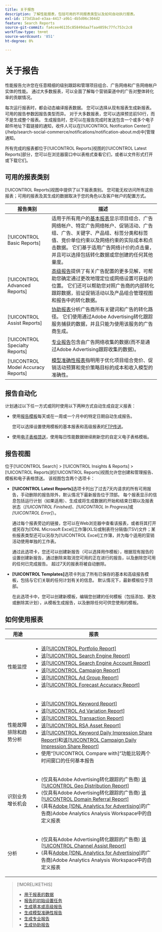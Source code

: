 ```yaml
---
title: 关于报告
description: 了解性能报表，包括可用的不同报表类型以及如何自动执行报表。
exl-id: 173d1bad-e3aa-4417-a9b1-4b5d06c304d2
feature: Search Reports
source-git-commit: fa4cee46135c85849daa7faa4059c77fc753c2c8
workflow-type: tm+mt
source-wordcount: '851'
ht-degree: 0%

---
```


# 关于报告

性能报告允许您在任意精细的级别跟踪和管理项目组合、广告网络和广告网络帐户实体的性能。 通过大多数报表，可以全面了解每个营销渠道中的广告对整体转化率的贡献情况。

每次运行报表时，都会动态编译报表数据。 您可以选择从现有报表生成新报表。 可用的报告参数因报告类型而异。 对于大多数报表，您可以选择预览前50行，而不是生成整个报表。 生成报告时，您可以在报告完成时发送包含一个或多个电子邮件地址下载链接的通知，收件人可以在[!UICONTROL Notification Center]](/help/search-social-commerce/notifications/notification-about.md)中[管理通知。

所有完成的报表都位于[!UICONTROL Reports]视图的[!UICONTROL Latest Reports]部分，您可以在浏览器窗口中以表格式查看它们，或者以文件形式打开或下载它们。

## 可用的报表类别

[!UICONTROL Reports]视图中提供了以下报表类别。 您可能无权访问所有这些报表；可用的报表及其生成的数据取决于您的角色以及客户帐户的配置方式。

| 报告类别 | 描述 |
| ----| ---- |
| [!UICONTROL Basic Reports] | 适用于所有用户的[基本报表](/help/search-social-commerce/reports/management/basic-advanced/basic-advanced-report-about.md)显示项目组合、广告网络帐户、特定广告网络帐户、促销活动、广告组、广告、关键字、产品组、标签分类和标签值、竞价单位约束以及网络约束的实际成本和点击数据。 它们基于适用广告网络计价的点击量，并且可以选择包括转化数据或您创建的任何其他量度。 |
| [!UICONTROL Advanced Reports] | [高级报告](/help/search-social-commerce/reports/management/basic-advanced/basic-advanced-report-about.md)提供了有关广告配置的更多见解，可帮助您确定通过更改地理定位或网络设置可获益的位置。 它们还可以帮助您对照广告商的内部转化跟踪数据，验证促销活动以及产品组合管理视图和报告中的转化数据。 |
| [!UICONTROL Assist Reports] | [协助报表](/help/search-social-commerce/reports/management/assist/assist-report-about.md)分析广告商所有关键词和广告的转化路径。 它们使用通过Adobe Advertising转化跟踪服务捕获的数据，并且只能为使用该服务的广告商生成。 |
| [!UICONTROL Specialty Reports] | [专业报告](/help/search-social-commerce/reports/management/specialty/specialty-report-about.md)包含由广告网络收集的数据(而不是通过Adobe Advertising跟踪收集的数据)。 |
| [!UICONTROL Model Accuracy Reports] | [模型准确性报表](/help/search-social-commerce/reports/management/model-accuracy/model-accuracy-report-about.md)指明用于优化项目组合竞价、促销活动预算和竞价策略目标的成本和收入模型的准确性。 |

## 报告自动化

计划通过以下任一方式或同时使用以下两种方式自动生成自定义报表：

* 使用[报告模板](/help/search-social-commerce/reports/automation/templates/template-about.md)每天或在一周或一个月中的特定日期自动生成报告。

  您可以选择设置使用模板的基本报表和高级报表的[FTP传送](/help/search-social-commerce/reports/automation/ftp-reports.md)。

* 使用[电子表格馈送](/help/search-social-commerce/reports/automation/spreadsheet-feeds/spreadsheet-feed-about.md)，使用每日性能数据继续刷新您的自定义电子表格模板。

## 报告视图

位于[!UICONTROL Search] > [!UICONTROL Insights & Reports] > [!UICONTROL Reports]的[!UICONTROL Reports]视图允许您创建和管理报告、模板和电子表格馈送。 该视图包含两个选项卡：

* **[!UICONTROL Latest Reports]**&#x200B;选项卡列出了过去7天内请求的所有可用报告，手动删除的报告除外，默认情况下最新报告位于顶部。 每个报表显示的信息包括运行计划（如果适用）、生成或将生成数据的开始和结束日期以及报表状态（*[!UICONTROL Finished]*、*[!UICONTROL In Progress]*&#x200B;或&#x200B;*[!UICONTROL Error]*）。

  通过每个报表旁边的链接，您可以在Web浏览器中查看该报表，或者将其打开或另存为[!DNL Microsoft Excel]工作簿(XLS)或制表符分隔值(TSV)文件；某些报表类型还可以另存为[!UICONTROL Excel]工作簿，并为每个适用的营销活动使用单独的工作表。

  通过此选项卡，您还可以创建新报告（可以选择用作模板），根据现有报告的设置创建新报告，通过删除来取消您可用的正在进行的报告，以及删除您可用的任何已完成报告。 超过7天的报表将被自动删除。

* **[!UICONTROL Templates]**&#x200B;选项卡列出了所有已保存的基本和高级报告模板，包括与它们关联的任何计划有关的信息。 默认情况下，最新模板位于顶部。

  在此选项卡中，您可以创建新模板，编辑您创建的任何模板（包括添加、更改或删除其计划），从模板生成报告，以及删除任何可供您使用的模板。

## 如何使用报表

| 用途 | 报表 |
| ---- | ---- |
| 性能监控 | <ul><li>[该[!UICONTROL Portfolio Report]](/help/search-social-commerce/reports/management/basic-advanced/portfolio-report.md)</li><li>[该[!UICONTROL Search Engine Report]](/help/search-social-commerce/reports/management/basic-advanced/search-engine-report.md)</li><li>[该[!UICONTROL Search Engine Account Report]](/help/search-social-commerce/reports/management/basic-advanced/search-engine-account-report.md)</li><li>[该[!UICONTROL Campaign Report]](/help/search-social-commerce/reports/management/basic-advanced/campaign-report.md)</li><li>[该[!UICONTROL Ad Group Report]](/help/search-social-commerce/reports/management/basic-advanced/ad-group-report.md)</li><li>[该[!UICONTROL Forecast Accuracy Report]](/help/search-social-commerce/reports/management/model-accuracy/forecast-accuracy-report.md)</li></ul> |
| 性能故障排除和趋势分析 | <ul><li>[该[!UICONTROL Keyword Report]](/help/search-social-commerce/reports/management/basic-advanced/keyword-report.md)</li><li>[该[!UICONTROL Ad Variation Report]](/help/search-social-commerce/reports/management/basic-advanced/ad-variation-report.md)</li><li>[该[!UICONTROL Transaction Report]](/help/search-social-commerce/reports/management/basic-advanced/transaction-report.md)</li><li>[该[!UICONTROL RSA Asset Report]](/help/search-social-commerce/reports/management/specialty/rsa-asset-report.md)</li><li>[该[!UICONTROL Keyword Daily Impression Share Report]](/help/search-social-commerce/reports/management/specialty/keyword-daily-impression-share-report.md)和[该[!UICONTROL Campaign Daily Impression Share Report]](/help/search-social-commerce/reports/management/specialty/campaign-daily-impression-share-report.md)</li><li>使用“[!UICONTROL Compare with]”功能比较两个时间窗口的任何基本报告</li></ul> |
| 识别业务增长机会 | <ul><li>(仅具有Adobe Advertising转化跟踪的广告商) [该[!UICONTROL Geo Distribution Report]](/help/search-social-commerce/reports/management/basic-advanced/geo-distribution-report.md)</li><li>(仅具有Adobe Advertising转化跟踪的广告商) [该[!UICONTROL Domain Referral Report]](/help/search-social-commerce/reports/management/basic-advanced/domain-referral-report.md)</li><li>(具有[Adobe [!DNL Analytics for Advertising]](https://experienceleague.adobe.com/docs/advertising/integrations/analytics/overview.html)的广告商)Adobe Analytics Analysis Workspace中的自定义报表</li></ul> |
| 分析 | <ul><li>(仅具有Adobe Advertising转化跟踪的广告商) [该[!UICONTROL Channel Assist Report]](/help/search-social-commerce/reports/management/assist/channel-assist-report.md)</li><li>(具有[Adobe [!DNL Analytics for Advertising]](https://experienceleague.adobe.com/docs/advertising/integrations/analytics/overview.html)的广告商)Adobe Analytics Analysis Workspace中的自定义报表</li></ul> |

>[!MORELIKETHIS]
>
>* [用于报表的数据](data-used-for-reports.md)
>* [报告的初始设置任务](initial-setup.md)
>* [生成基本或高级报告](/help/search-social-commerce/reports/management/basic-advanced/basic-advanced-report-generate.md)
>* [生成模型准确性报告](/help/search-social-commerce/reports/management/model-accuracy/model-accuracy-report-generate.md)
>* [生成专业报告](/help/search-social-commerce/reports/management/specialty/specialty-report-generate.md)
>* [生成协助报告](/help/search-social-commerce/reports/management/assist/assist-report-generate.md)
